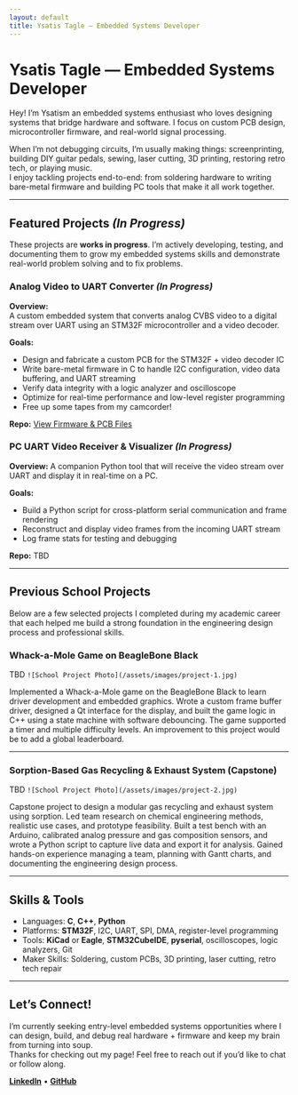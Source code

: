 ```yaml
---
layout: default
title: Ysatis Tagle — Embedded Systems Developer
---
```


# Ysatis Tagle — Embedded Systems Developer

Hey! I’m Ysatism an embedded systems enthusiast who loves designing systems that bridge hardware and software.
I focus on custom PCB design, microcontroller firmware, and real-world signal processing.

When I’m not debugging circuits, I’m usually making things: screenprinting, building DIY guitar pedals, sewing, laser cutting, 3D printing, restoring retro tech, or playing music.  
I enjoy tackling projects end-to-end: from soldering hardware to writing bare-metal firmware and building PC tools that make it all work together.

---

## Featured Projects *(In Progress)*

These projects are **works in progress**. I’m actively developing, testing, and documenting them to grow my embedded systems skills and demonstrate real-world problem solving and to fix problems.

### Analog Video to UART Converter *(In Progress)*

**Overview:**  
A custom embedded system that converts analog CVBS video to a digital stream over UART using an STM32F microcontroller and a video decoder.

**Goals:**  
- Design and fabricate a custom PCB for the STM32F + video decoder IC  
- Write bare-metal firmware in C to handle I2C configuration, video data buffering, and UART streaming  
- Verify data integrity with a logic analyzer and oscilloscope  
- Optimize for real-time performance and low-level register programming
- Free up some tapes from my camcorder!

**Repo:** [View Firmware & PCB Files](https://github.com/ytag3/analog-to-uart)


### PC UART Video Receiver & Visualizer *(In Progress)*

**Overview:**
A companion Python tool that will receive the video stream over UART and display it in real-time on a PC.

**Goals:**
- Build a Python script for cross-platform serial communication and frame rendering
- Reconstruct and display video frames from the incoming UART stream
- Log frame stats for testing and debugging

**Repo:** TBD

---

## Previous School Projects

Below are a few selected projects I completed during my academic career that each helped me build a strong foundation in the engineering design process and professional skills.

### Whack-a-Mole Game on BeagleBone Black

TBD `![School Project Photo](/assets/images/project-1.jpg)`

Implemented a Whack-a-Mole game on the BeagleBone Black to learn driver development and embedded graphics. Wrote a custom frame buffer driver, designed a Qt interface for the display, and built the game logic in C++ using a state machine with software debouncing. The game supported a timer and multiple difficulty levels. An improvement to this project would be to add a global leaderboard.

---

### Sorption-Based Gas Recycling & Exhaust System (Capstone)

TBD `![School Project Photo](/assets/images/project-2.jpg)`

Capstone project to design a modular gas recycling and exhaust system using sorption. Led team research on chemical engineering methods, realistic use cases, and prototype feasibility. Built a test bench with an Arduino, calibrated analog pressure and gas composition sensors, and wrote a Python script to capture live data and export it for analysis. Gained hands-on experience managing a team, planning with Gantt charts, and documenting the engineering design process.

---

## Skills & Tools

- Languages: **C**, **C++**, **Python**
- Platforms: **STM32F**, I2C, UART, SPI, DMA, register-level programming
- Tools: **KiCad** or **Eagle**, **STM32CubeIDE**, **pyserial**, oscilloscopes, logic analyzers, Git
- Maker Skills: Soldering, custom PCBs, 3D printing, laser cutting, retro tech repair

---

## Let’s Connect!

I’m currently seeking entry-level embedded systems opportunities where I can design, build, and debug real hardware + firmware and keep my brain from turning into soup.  
Thanks for checking out my page! Feel free to reach out if you’d like to chat or follow along.

**[LinkedIn](https://www.linkedin.com/in/ytagle/)** • **[GitHub](https://github.com/ytag3)** 

